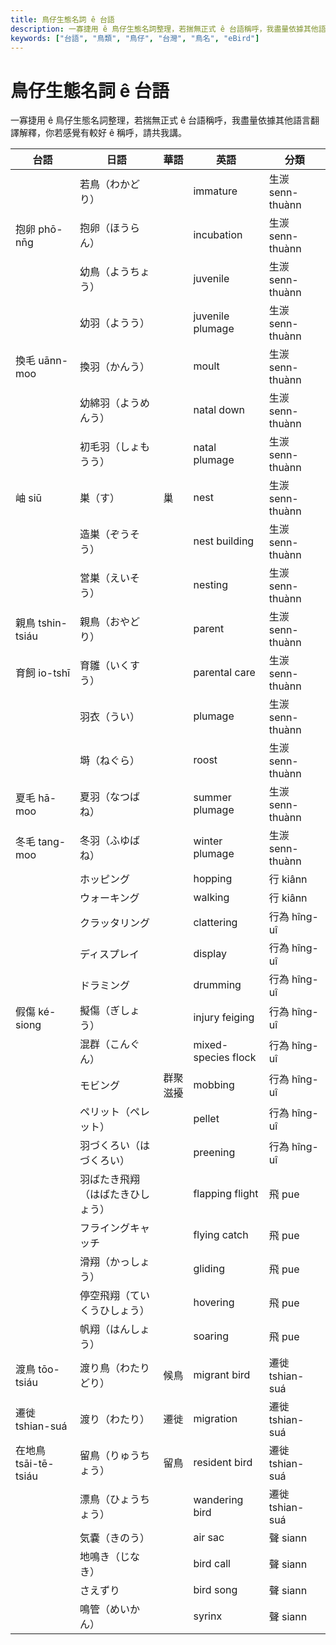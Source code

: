```yaml
---
title: 鳥仔生態名詞 ê 台語
description: 一寡捷用 ê 鳥仔生態名詞整理，若揣無正式 ê 台語稱呼，我盡量依據其他語言翻譯解釋，你若感覺有較好 ê 稱呼，請共我講。
keywords: ["台語", "鳥類", "鳥仔", "台灣", "鳥名", "eBird"]
---
```


# 鳥仔生態名詞 ê 台語

一寡捷用 ê 鳥仔生態名詞整理，若揣無正式 ê 台語稱呼，我盡量依據其他語言翻譯解釋，你若感覺有較好 ê 稱呼，請共我講。

| 台語                 | 日語                             | 華語     | 英語                | 分類             |
|----------------------|----------------------------------|----------|---------------------|------------------|
|                      | 若鳥（わかどり）                 |          | immature            | 生湠 senn-thuànn |
| 抱卵 phō-nn̄g         | 抱卵（ほうらん）                 |          | incubation          | 生湠 senn-thuànn |
|                      | 幼鳥（ようちょう）               |          | juvenile            | 生湠 senn-thuànn |
|                      | 幼羽（ようう）                   |          | juvenile plumage    | 生湠 senn-thuànn |
| 換毛 uānn-moo        | 換羽（かんう）                   |          | moult               | 生湠 senn-thuànn |
|                      | 幼綿羽（ようめんう）             |          | natal down          | 生湠 senn-thuànn |
|                      | 初毛羽（しょもうう）             |          | natal plumage       | 生湠 senn-thuànn |
| 岫 siū               | 巣（す）                         | 巢       | nest                | 生湠 senn-thuànn |
|                      | 造巣（ぞうそう）                 |          | nest building       | 生湠 senn-thuànn |
|                      | 営巣（えいそう）                 |          | nesting             | 生湠 senn-thuànn |
| 親鳥 tshin-tsiáu     | 親鳥（おやどり）                 |          | parent              | 生湠 senn-thuànn |
| 育飼 io-tshī         | 育雛（いくすう）                 |          | parental care       | 生湠 senn-thuànn |
|                      | 羽衣（うい）                     |          | plumage             | 生湠 senn-thuànn |
|                      | 塒（ねぐら）                     |          | roost               | 生湠 senn-thuànn |
| 夏毛 hā-moo          | 夏羽（なつばね）                 |          | summer plumage      | 生湠 senn-thuànn |
| 冬毛 tang-moo        | 冬羽（ふゆばね）                 |          | winter plumage      | 生湠 senn-thuànn |
|                      | ホッピング                       |          | hopping             | 行 kiânn         |
|                      | ウォーキング                     |          | walking             | 行 kiânn         |
|                      | クラッタリング                   |          | clattering          | 行為 hîng-uî     |
|                      | ディスプレイ                     |          | display             | 行為 hîng-uî     |
|                      | ドラミング                       |          | drumming            | 行為 hîng-uî     |
| 假傷 ké-siong        | 擬傷（ぎしょう）                 |          | injury feiging      | 行為 hîng-uî     |
|                      | 混群（こんぐん）                 |          | mixed-species flock | 行為 hîng-uî     |
|                      | モビング                         | 群聚滋擾 | mobbing             | 行為 hîng-uî     |
|                      | ペリット（ペレット）             |          | pellet              | 行為 hîng-uî     |
|                      | 羽づくろい（はづくろい）         |          | preening            | 行為 hîng-uî     |
|                      | 羽ばたき飛翔（はばたきひしょう） |          | flapping flight     | 飛 pue           |
|                      | フライングキャッチ               |          | flying catch        | 飛 pue           |
|                      | 滑翔（かっしょう）               |          | gliding             | 飛 pue           |
|                      | 停空飛翔（ていくうひしょう）     |          | hovering            | 飛 pue           |
|                      | 帆翔（はんしょう）               |          | soaring             | 飛 pue           |
| 渡鳥 tōo-tsiáu       | 渡り鳥（わたりどり）             | 候鳥     | migrant bird        | 遷徙 tshian-suá  |
| 遷徙 tshian-suá      | 渡り（わたり）                   | 遷徙     | migration           | 遷徙 tshian-suá  |
| 在地鳥 tsāi-tē-tsiáu | 留鳥（りゅうちょう）             | 留鳥     | resident bird       | 遷徙 tshian-suá  |
|                      | 漂鳥（ひょうちょう）             |          | wandering bird      | 遷徙 tshian-suá  |
|                      | 気嚢（きのう）                   |          | air sac             | 聲 siann         |
|                      | 地鳴き（じなき）                 |          | bird call           | 聲 siann         |
|                      | さえずり                         |          | bird song           | 聲 siann         |
|                      | 鳴管（めいかん）                 |          | syrinx              | 聲 siann         |
